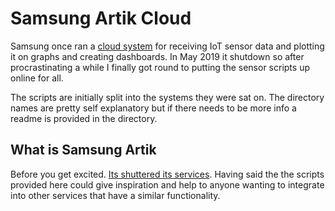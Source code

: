 # Samsung Artik Cloud

Samsung once ran a [cloud system](https://my.artik.cloud/) for receiving IoT sensor data and plotting it on graphs and creating dashboards. In May 2019 it shutdown so after procrastinating a while I finally got round to putting the sensor scripts up online for all.

The scripts are initially split into the systems they were sat on. The directory names are pretty self explanatory but if there needs to be more info a readme is provided in the directory.

## What is Samsung Artik

Before you get excited. [Its shuttered its services](https://my.artik.cloud/). Having said the the scripts provided here could give inspiration and help to anyone wanting to integrate into other services that have a similar functionality.
